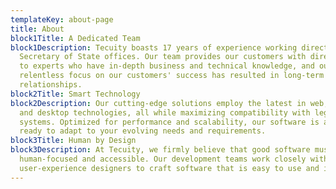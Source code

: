 ```yaml
---
templateKey: about-page
title: About
block1Title: A Dedicated Team
block1Description: Tecuity boasts 17 years of experience working directly with
  Secretary of State offices. Our team provides our customers with direct access
  to experts who have in-depth business and technical knowledge, and our
  relentless focus on our customers' success has resulted in long-term business
  relationships.
block2Title: Smart Technology
block2Description: Our cutting-edge solutions employ the latest in web, mobile,
  and desktop technologies, all while maximizing compatibility with legacy
  systems. Optimized for performance and scalability, our software is always
  ready to adapt to your evolving needs and requirements.
block3Title: Human by Design
block3Description: At Tecuity, we firmly believe that good software must be
  human-focused and accessible. Our development teams work closely with on-staff
  user-experience designers to craft software that is easy to use and intuitive.
---
```

